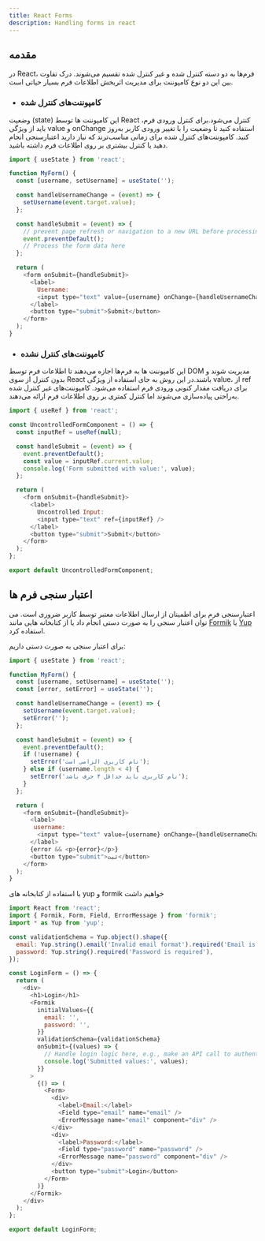 ```yaml
---
title: React Forms
description: Handling forms in react
---
```


## مقدمه
در React، فرم‌ها به دو دسته کنترل شده و غیر کنترل شده تقسیم می‌شوند. درک تفاوت بین این دو نوع کامپوننت برای مدیریت اثربخش اطلاعات فرم بسیار حیاتی است.


* ### کامپوننت‌های کنترل شده
وضعیت (state) این کامپوننت ها توسط React کنترل می‌شود.برای کنترل ورودی فرم، باید از ویژگی value و  onChange استفاده کنید تا وضعیت را با تغییر ورودی کاربر به‌روز کنید.
کامپوننت‌های کنترل شده برای زمانی مناسب‌ترند که نیاز دارید اعتبارسنجی انجام دهید یا کنترل بیشتری بر روی اطلاعات فرم داشته باشید.

```javascript
import { useState } from 'react';

function MyForm() {
  const [username, setUsername] = useState('');

  const handleUsernameChange = (event) => {
    setUsername(event.target.value);
  };

  const handleSubmit = (event) => {
    // prevent page refresh or navigation to a new URL before processing the form data.
    event.preventDefault();
    // Process the form data here
  };

  return (
    <form onSubmit={handleSubmit}>
      <label>
        Username:
        <input type="text" value={username} onChange={handleUsernameChange} />
      </label>
      <button type="submit">Submit</button>
    </form>
  );
}

```

* ### کامپوننت‌های کنترل نشده
این کامپوننت ها به فرم‌ها اجازه می‌دهند تا اطلاعات فرم توسط DOM  مدیریت شوند و بدون کنترل از سوی React باشند.در این روش به جای استفاده از ویژگی value، از ref برای دریافت مقدار کنونی ورودی فرم استفاده می‌شود.
کامپوننت‌های غیر کنترل شده به‌راحتی پیاده‌سازی می‌شوند اما کنترل کمتری بر روی اطلاعات فرم ارائه می‌دهند.

```javascript
import { useRef } from 'react';

const UncontrolledFormComponent = () => {
  const inputRef = useRef(null);

  const handleSubmit = (event) => {
    event.preventDefault();
    const value = inputRef.current.value;
    console.log('Form submitted with value:', value);
  };

  return (
    <form onSubmit={handleSubmit}>
      <label>
        Uncontrolled Input:
        <input type="text" ref={inputRef} />
      </label>
      <button type="submit">Submit</button>
    </form>
  );
};

export default UncontrolledFormComponent;
```

## اعتبار سنجی فرم ها
اعتبارسنجی فرم برای اطمینان از ارسال اطلاعات معتبر توسط کاربر ضروری است. می توان اعتبار سنجی را به صورت دستی انجام داد یا از کتابخانه هایی مانند 
[Formik](https://formik.org)
یا
[Yup](https://github.com/jquense/yup)
استفاده کرد.

برای اعتبار سنجی به صورت دستی داریم:
```javascript
import { useState } from 'react';

function MyForm() {
  const [username, setUsername] = useState('');
  const [error, setError] = useState('');

  const handleUsernameChange = (event) => {
    setUsername(event.target.value);
    setError('');
  };

  const handleSubmit = (event) => {
    event.preventDefault();
    if (!username) {
      setError('نام کاربری الزامی است');
    } else if (username.length < 4) {
      setError('نام کاربری باید حداقل ۴ حرف باشد');
    }
  };

  return (
    <form onSubmit={handleSubmit}>
      <label>
       username:
        <input type="text" value={username} onChange={handleUsernameChange} />
      </label>
      {error && <p>{error}</p>}
      <button type="submit">ثبت</button>
    </form>
  );
}
```

با استفاده از کتابخانه های yup و formik خواهیم داشت
```javascript
import React from 'react';
import { Formik, Form, Field, ErrorMessage } from 'formik';
import * as Yup from 'yup';

const validationSchema = Yup.object().shape({
  email: Yup.string().email('Invalid email format').required('Email is required'),
  password: Yup.string().required('Password is required'),
});

const LoginForm = () => {
  return (
    <div>
      <h1>Login</h1>
      <Formik
        initialValues={{
          email: '',
          password: '',
        }}
        validationSchema={validationSchema}
        onSubmit={(values) => {
          // Handle login logic here, e.g., make an API call to authenticate the user
          console.log('Submitted values:', values);
        }}
      >
        {() => (
          <Form>
            <div>
              <label>Email:</label>
              <Field type="email" name="email" />
              <ErrorMessage name="email" component="div" />
            </div>
            <div>
              <label>Password:</label>
              <Field type="password" name="password" />
              <ErrorMessage name="password" component="div" />
            </div>
            <button type="submit">Login</button>
          </Form>
        )}
      </Formik>
    </div>
  );
};

export default LoginForm;
```



